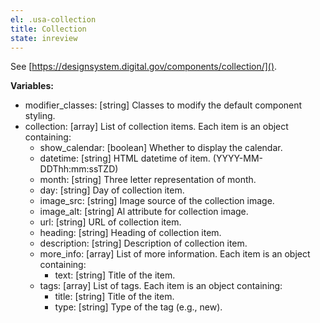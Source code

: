 ```yaml
---
el: .usa-collection
title: Collection
state: inreview
---
```

See
[https://designsystem.digital.gov/components/collection/]().

__Variables:__
* modifier_classes: [string] Classes to modify the default component styling.
* collection: [array] List of collection items. Each item is an object containing:
  * show_calendar: [boolean] Whether to display the calendar.
  * datetime: [string] HTML datetime of item. (YYYY-MM-DDThh:mm:ssTZD)
  * month: [string] Three letter representation of month.
  * day: [string] Day of collection item.
  * image_src: [string] Image source of the collection image.
  * image_alt: [string] Al attribute for collection image.
  * url: [string] URL of collection item.
  * heading: [string] Heading of collection item.
  * description: [string] Description of collection item.
  * more_info: [array] List of more information. Each item is an object containing:
    * text: [string] Title of the item.
  * tags: [array] List of tags. Each item is an object containing:
    * title: [string] Title of the item.
    * type: [string] Type of the tag (e.g., new).
